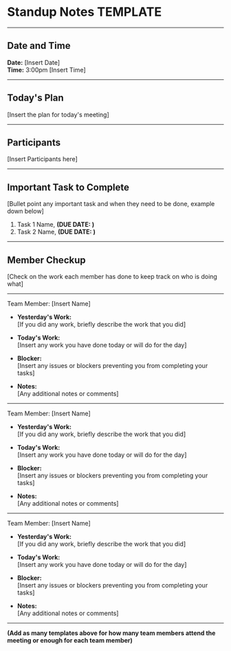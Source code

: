 # Standup Notes TEMPLATE
---

## Date and Time <br>
**Date:** [Insert Date] <br>
**Time:** 3:00pm [Insert Time]

---
## Today's Plan
[Insert the plan for today's meeting] 

---

## Participants
[Insert Participants here]

---

## Important Task to Complete
[Bullet point any important task and when they need to be done, example down below]
1. Task 1 Name, **(DUE DATE: )**
2. Task 2 Name, **(DUE DATE: )**


---

## Member Checkup 
[Check on the work each member has done to keep track on who is doing what]

---

Team Member: [Insert Name] <br>
* **Yesterday's Work:** <br> [If you did any work, briefly describe the work that you did] <br>
  
* **Today's Work:** <br> [Insert any work you have done today or will do for the day] <br>
  
* **Blocker:** <br> [Insert any issues or blockers preventing you from completing your tasks] <br>
  
* **Notes:** <br> [Any additional notes or comments]

---

Team Member: [Insert Name] <br>
* **Yesterday's Work:** <br> [If you did any work, briefly describe the work that you did] <br>
  
* **Today's Work:** <br> [Insert any work you have done today or will do for the day] <br>
  
* **Blocker:** <br> [Insert any issues or blockers preventing you from completing your tasks] <br>
  
* **Notes:** <br> [Any additional notes or comments]

---

Team Member: [Insert Name] <br>
* **Yesterday's Work:** <br> [If you did any work, briefly describe the work that you did] <br>
  
* **Today's Work:** <br> [Insert any work you have done today or will do for the day] <br>
  
* **Blocker:** <br> [Insert any issues or blockers preventing you from completing your tasks] <br>
  
* **Notes:** <br> [Any additional notes or comments]

---

**(Add as many templates above for how many team members attend the meeting or enough for each team member)**






